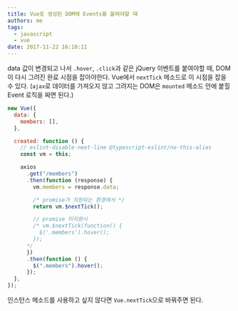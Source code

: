 ```yaml
---
title: Vue로 생성된 DOM에 Events를 붙여야할 때
authors: me
tags:
  - javascript
  - vue
date: 2017-11-22 16:10:11
---
```


data 값이 변경되고 나서 `.hover`, `.click`과 같은 jQuery 이벤트를 붙여야할 때, DOM이 다시 그려진 완료 시점을 잡아야한다.
Vue에서 `nextTick` 메소드로 이 시점을 잡을 수 있다.
(`ajax`로 데이터를 가져오지 않고 그려지는 DOM은 `mounted` 메소드 안에 붙힐 Event 로직을 짜면 된다.)

```js
new Vue({
  data: {
    members: [],
  },

  created: function () {
    // eslint-disable-next-line @typescript-eslint/no-this-alias
    const vm = this;

    axios
      .get("/members")
      .then(function (response) {
        vm.members = response.data;

        /* promise가 지원되는 환경에서 */
        return vm.$nextTick();

        // promise 미지원시
        /* vm.$nextTick(function() {
          $('.members').hover();
        });
      */
      })
      .then(function () {
        $(".members").hover();
      });
  },
});
```

인스턴스 메소드를 사용하고 싶지 않다면 `Vue.nextTick`으로 바꿔주면 된다.
